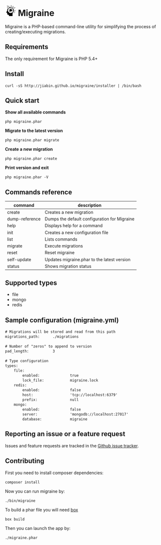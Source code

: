 ![Mind Blowing by Luis Prado from The Noun Project](doc/logo.png) Migraine
==========================================================================

Migraine is a PHP-based command-line utility for simplifying the process of creating/executing migrations.

## Requirements

The only requirement for Migraine is PHP 5.4+

## Install

```
curl -sS http://jiabin.github.io/migraine/installer | /bin/bash
```
## Quick start

**Show all available commands**

```
php migraine.phar
```

**Migrate to the latest version**

```
php migraine.phar migrate
```

**Create a new migration**

```
php migraine.phar create
```

**Print version and exit**

```
php migraine.phar -V
```

## Commands reference

| command           | description                                   |
|----------------   |---------------------------------------------- |
| create            | Creates a new migration                       |
| dump-reference    | Dumps the default configuration for Migraine  |
| help              | Displays help for a command                   |
| init              | Creates a new configuration file              |
| list              | Lists commands                                |
| migrate           | Execute migrations                            |
| reset             | Reset migraine                                |
| self-update       | Updates migraine.phar to the latest version   |
| status            | Shows migration status                        |

## Supported types

* file
* mongo
* redis

## Sample configuration (migraine.yml)

```
# Migrations will be stored and read from this path
migrations_path:      ./migrations

# Number of "zeros" to append to version
pad_length:           3

# Type configuration
types:
    file:
        enabled:              true
        lock_file:            migraine.lock
    redis:
        enabled:              false
        host:                 'tcp://localhost:6379'
        prefix:               null
    mongo:
        enabled:              false
        server:               'mongodb://localhost:27017'
        database:             migraine
```

## Reporting an issue or a feature request

Issues and feature requests are tracked in the [Github issue tracker](https://github.com/jiabin/migraine/issues).

## Contributing

First you need to install composer dependencies:

```
composer install
```

Now you can run migraine by:

```
./bin/migraine
``` 

To build a phar file you will need [box](http://box-project.org) 

```
box build
```

Then you can launch the app by: 

```
./migraine.phar
```
